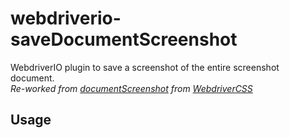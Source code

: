 # webdriverio-saveDocumentScreenshot
WebdriverIO plugin to save a screenshot of the entire screenshot document.  
*Re-worked from [documentScreenshot](https://github.com/webdriverio/webdrivercss/blob/master/lib/documentScreenshot.js) from [WebdriverCSS](https://github.com/webdriverio/webdrivercss)*

## Usage
